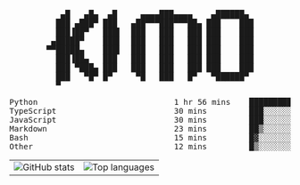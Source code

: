 <div align="center">
<pre>
   ▄█   ▄█▄  ▄█     ▄▄▄▄███▄▄▄▄    ▄██████▄ 
  ███ ▄███▀ ███   ▄██▀▀▀███▀▀▀██▄ ███    ███
  ███▐██▀   ███▌  ███   ███   ███ ███    ███
 ▄█████▀    ███▌  ███   ███   ███ ███    ███
▀▀█████▄    ███▌  ███   ███   ███ ███    ███
  ███▐██▄   ███   ███   ███   ███ ███    ███
  ███ ▀███▄ ███   ███   ███   ███ ███    ███
  ███   ▀█▀ █▀     ▀█   ███   █▀   ▀██████▀ 
  ▀                                         
</pre>
  

<!--START_SECTION:waka-->
<p align="center">
<pre>
Python                             1 hr 56 mins    ███████████▓░░░░░░░░░░░░░   46.32 %
TypeScript                         30 mins         ███░░░░░░░░░░░░░░░░░░░░░░   12.05 %
JavaScript                         30 mins         ███░░░░░░░░░░░░░░░░░░░░░░   11.98 %
Markdown                           23 mins         ██▒░░░░░░░░░░░░░░░░░░░░░░   09.32 %
Bash                               15 mins         █▓░░░░░░░░░░░░░░░░░░░░░░░   06.37 %
Other                              12 mins         █▒░░░░░░░░░░░░░░░░░░░░░░░   04.87 %
</pre>
</p>
<!--END_SECTION:waka-->

<table align="center">
  <tr>
    <td valign="top">
      <img alt="GitHub stats"
           src="https://github-readme-stats.vercel.app/api?username=kim0chi&show_icons=true&hide_title=true&rank_icon=percentile&line_height=28&hide_border=true&theme=dark" />
    </td>
    <td valign="top">
      <img alt="Top languages"
           src="https://github-readme-stats.vercel.app/api/top-langs/?username=kim0chi&layout=compact&card_width=420&langs_count=8&hide_border=true&theme=dark" />
    </td>
  </tr>
</table>


